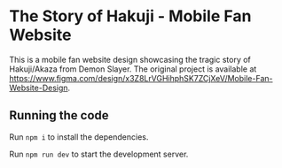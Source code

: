 # The Story of Hakuji - Mobile Fan Website

This is a mobile fan website design showcasing the tragic story of Hakuji/Akaza from Demon Slayer. The original project is available at https://www.figma.com/design/x3Z8LrVGHihphSK7ZCjXeV/Mobile-Fan-Website-Design.

## Running the code

Run `npm i` to install the dependencies.

Run `npm run dev` to start the development server.
